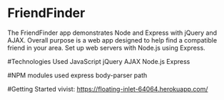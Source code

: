 # FriendFinder
The FriendFinder app demonstrates Node and Express with jQuery and AJAX. Overall purpose is a web app designed to help find a compatible friend in your area. Set up web servers with Node.js using Express.

#Technologies Used
JavaScript
jQuery
AJAX
Node.js
Express

#NPM modules  used
express
body-parser
path

#Getting Started
vivist: https://floating-inlet-64064.herokuapp.com/
